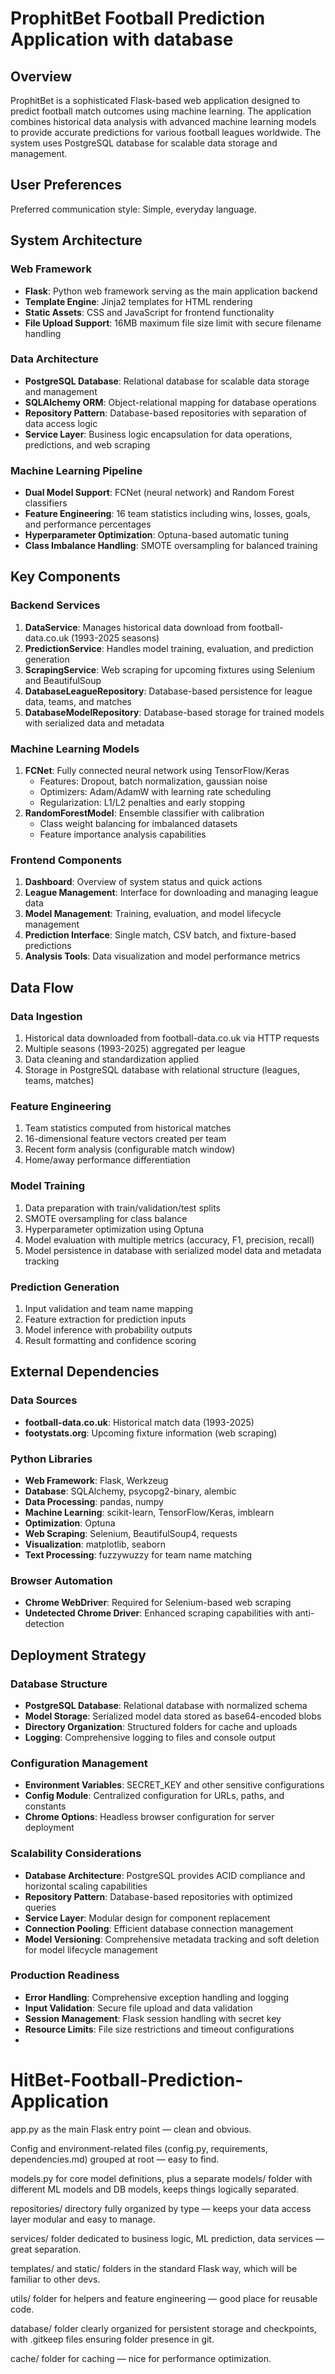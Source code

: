 # ProphitBet Football Prediction Application with database

## Overview

ProphitBet is a sophisticated Flask-based web application designed to predict football match outcomes using machine learning. The application combines historical data analysis with advanced machine learning models to provide accurate predictions for various football leagues worldwide. The system uses PostgreSQL database for scalable data storage and management.
## User Preferences

Preferred communication style: Simple, everyday language.

## System Architecture

### Web Framework
- **Flask**: Python web framework serving as the main application backend
- **Template Engine**: Jinja2 templates for HTML rendering
- **Static Assets**: CSS and JavaScript for frontend functionality
- **File Upload Support**: 16MB maximum file size limit with secure filename handling

### Data Architecture
- **PostgreSQL Database**: Relational database for scalable data storage and management
- **SQLAlchemy ORM**: Object-relational mapping for database operations
- **Repository Pattern**: Database-based repositories with separation of data access logic
- **Service Layer**: Business logic encapsulation for data operations, predictions, and web scraping

### Machine Learning Pipeline
- **Dual Model Support**: FCNet (neural network) and Random Forest classifiers
- **Feature Engineering**: 16 team statistics including wins, losses, goals, and performance percentages
- **Hyperparameter Optimization**: Optuna-based automatic tuning
- **Class Imbalance Handling**: SMOTE oversampling for balanced training

## Key Components

### Backend Services
1. **DataService**: Manages historical data download from football-data.co.uk (1993-2025 seasons)
2. **PredictionService**: Handles model training, evaluation, and prediction generation
3. **ScrapingService**: Web scraping for upcoming fixtures using Selenium and BeautifulSoup
4. **DatabaseLeagueRepository**: Database-based persistence for league data, teams, and matches
5. **DatabaseModelRepository**: Database-based storage for trained models with serialized data and metadata

### Machine Learning Models
1. **FCNet**: Fully connected neural network using TensorFlow/Keras
   - Features: Dropout, batch normalization, gaussian noise
   - Optimizers: Adam/AdamW with learning rate scheduling
   - Regularization: L1/L2 penalties and early stopping
2. **RandomForestModel**: Ensemble classifier with calibration
   - Class weight balancing for imbalanced datasets
   - Feature importance analysis capabilities

### Frontend Components
1. **Dashboard**: Overview of system status and quick actions
2. **League Management**: Interface for downloading and managing league data
3. **Model Management**: Training, evaluation, and model lifecycle management
4. **Prediction Interface**: Single match, CSV batch, and fixture-based predictions
5. **Analysis Tools**: Data visualization and model performance metrics

## Data Flow

### Data Ingestion
1. Historical data downloaded from football-data.co.uk via HTTP requests
2. Multiple seasons (1993-2025) aggregated per league
3. Data cleaning and standardization applied
4. Storage in PostgreSQL database with relational structure (leagues, teams, matches)

### Feature Engineering
1. Team statistics computed from historical matches
2. 16-dimensional feature vectors created per team
3. Recent form analysis (configurable match window)
4. Home/away performance differentiation

### Model Training
1. Data preparation with train/validation/test splits
2. SMOTE oversampling for class balance
3. Hyperparameter optimization using Optuna
4. Model evaluation with multiple metrics (accuracy, F1, precision, recall)
5. Model persistence in database with serialized model data and metadata tracking

### Prediction Generation
1. Input validation and team name mapping
2. Feature extraction for prediction inputs
3. Model inference with probability outputs
4. Result formatting and confidence scoring

## External Dependencies

### Data Sources
- **football-data.co.uk**: Historical match data (1993-2025)
- **footystats.org**: Upcoming fixture information (web scraping)

### Python Libraries
- **Web Framework**: Flask, Werkzeug
- **Database**: SQLAlchemy, psycopg2-binary, alembic
- **Data Processing**: pandas, numpy
- **Machine Learning**: scikit-learn, TensorFlow/Keras, imblearn
- **Optimization**: Optuna
- **Web Scraping**: Selenium, BeautifulSoup4, requests
- **Visualization**: matplotlib, seaborn
- **Text Processing**: fuzzywuzzy for team name matching

### Browser Automation
- **Chrome WebDriver**: Required for Selenium-based web scraping
- **Undetected Chrome Driver**: Enhanced scraping capabilities with anti-detection

## Deployment Strategy

### Database Structure
- **PostgreSQL Database**: Relational database with normalized schema
- **Model Storage**: Serialized model data stored as base64-encoded blobs
- **Directory Organization**: Structured folders for cache and uploads
- **Logging**: Comprehensive logging to files and console output

### Configuration Management
- **Environment Variables**: SECRET_KEY and other sensitive configurations
- **Config Module**: Centralized configuration for URLs, paths, and constants
- **Chrome Options**: Headless browser configuration for server deployment

### Scalability Considerations
- **Database Architecture**: PostgreSQL provides ACID compliance and horizontal scaling capabilities
- **Repository Pattern**: Database-based repositories with optimized queries
- **Service Layer**: Modular design for component replacement
- **Connection Pooling**: Efficient database connection management
- **Model Versioning**: Comprehensive metadata tracking and soft deletion for model lifecycle management

### Production Readiness
- **Error Handling**: Comprehensive exception handling and logging
- **Input Validation**: Secure file upload and data validation
- **Session Management**: Flask session handling with secret key
- **Resource Limits**: File size restrictions and timeout configurations
- 
# HitBet-Football-Prediction-Application
app.py as the main Flask entry point — clean and obvious.

Config and environment-related files (config.py, requirements, dependencies.md) grouped at root — easy to find.

models.py for core model definitions, plus a separate models/ folder with different ML models and DB models, keeps things logically separated.

repositories/ directory fully organized by type — keeps your data access layer modular and easy to manage.

services/ folder dedicated to business logic, ML prediction, data services — great separation.

templates/ and static/ folders in the standard Flask way, which will be familiar to other devs.

utils/ folder for helpers and feature engineering — good place for reusable code.

database/ folder clearly organized for persistent storage and checkpoints, with .gitkeep files ensuring folder presence in git.

cache/ folder for caching — nice for performance optimization.

